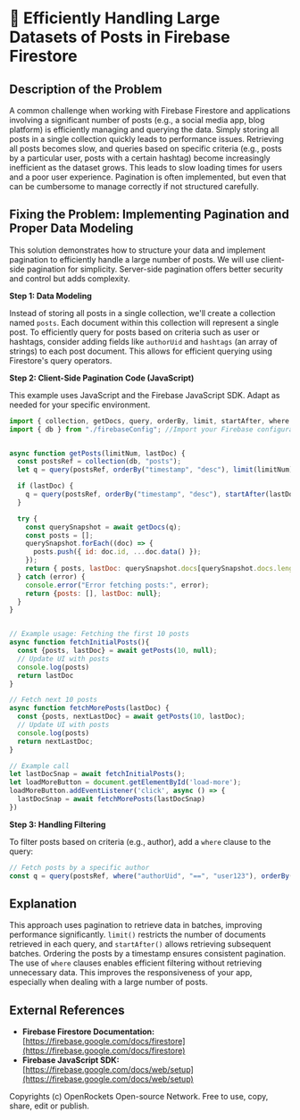 # 🐞 Efficiently Handling Large Datasets of Posts in Firebase Firestore


## Description of the Problem

A common challenge when working with Firebase Firestore and applications involving a significant number of posts (e.g., a social media app, blog platform) is efficiently managing and querying the data.  Simply storing all posts in a single collection quickly leads to performance issues.  Retrieving all posts becomes slow, and queries based on specific criteria (e.g., posts by a particular user, posts with a certain hashtag) become increasingly inefficient as the dataset grows.  This leads to slow loading times for users and a poor user experience.  Pagination is often implemented, but even that can be cumbersome to manage correctly if not structured carefully.


## Fixing the Problem: Implementing Pagination and Proper Data Modeling

This solution demonstrates how to structure your data and implement pagination to efficiently handle a large number of posts. We will use client-side pagination for simplicity. Server-side pagination offers better security and control but adds complexity.

**Step 1: Data Modeling**

Instead of storing all posts in a single collection, we'll create a collection named `posts`. Each document within this collection will represent a single post.  To efficiently query for posts based on criteria such as user or hashtags, consider adding fields like `authorUid` and `hashtags` (an array of strings) to each post document.  This allows for efficient querying using Firestore's query operators.

**Step 2: Client-Side Pagination Code (JavaScript)**

This example uses JavaScript and the Firebase JavaScript SDK.  Adapt as needed for your specific environment.

```javascript
import { collection, getDocs, query, orderBy, limit, startAfter, where } from "firebase/firestore";
import { db } from "./firebaseConfig"; //Import your Firebase configuration


async function getPosts(limitNum, lastDoc) {
  const postsRef = collection(db, "posts");
  let q = query(postsRef, orderBy("timestamp", "desc"), limit(limitNum)); // Order by timestamp (or relevant field)

  if (lastDoc) {
    q = query(postsRef, orderBy("timestamp", "desc"), startAfter(lastDoc), limit(limitNum));
  }

  try {
    const querySnapshot = await getDocs(q);
    const posts = [];
    querySnapshot.forEach((doc) => {
      posts.push({ id: doc.id, ...doc.data() });
    });
    return { posts, lastDoc: querySnapshot.docs[querySnapshot.docs.length -1] };
  } catch (error) {
    console.error("Error fetching posts:", error);
    return {posts: [], lastDoc: null};
  }
}


// Example usage: Fetching the first 10 posts
async function fetchInitialPosts(){
  const {posts, lastDoc} = await getPosts(10, null);
  // Update UI with posts
  console.log(posts)
  return lastDoc
}

// Fetch next 10 posts
async function fetchMorePosts(lastDoc) {
  const {posts, nextLastDoc} = await getPosts(10, lastDoc);
  // Update UI with posts
  console.log(posts)
  return nextLastDoc;
}

// Example call
let lastDocSnap = await fetchInitialPosts();
let loadMoreButton = document.getElementById('load-more');
loadMoreButton.addEventListener('click', async () => {
  lastDocSnap = await fetchMorePosts(lastDocSnap)
})
```

**Step 3: Handling Filtering**

To filter posts based on criteria (e.g., author), add a `where` clause to the query:

```javascript
// Fetch posts by a specific author
const q = query(postsRef, where("authorUid", "==", "user123"), orderBy("timestamp", "desc"), limit(10));
```


## Explanation

This approach uses pagination to retrieve data in batches, improving performance significantly.  `limit()` restricts the number of documents retrieved in each query, and `startAfter()` allows retrieving subsequent batches.  Ordering the posts by a timestamp ensures consistent pagination. The use of `where` clauses enables efficient filtering without retrieving unnecessary data. This improves the responsiveness of your app, especially when dealing with a large number of posts.

## External References

* **Firebase Firestore Documentation:** [https://firebase.google.com/docs/firestore](https://firebase.google.com/docs/firestore)
* **Firebase JavaScript SDK:** [https://firebase.google.com/docs/web/setup](https://firebase.google.com/docs/web/setup)

Copyrights (c) OpenRockets Open-source Network. Free to use, copy, share, edit or publish.

